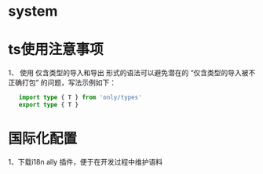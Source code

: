 # system

# ts使用注意事项
1、 使用 仅含类型的导入和导出 形式的语法可以避免潜在的 “仅含类型的导入被不正确打包” 的问题，写法示例如下：
 ```ts
    import type { T } from 'only/types'
    export type { T }
 ```
 
 # 国际化配置
 1、下载i18n ally 插件，便于在开发过程中维护语料